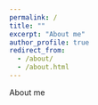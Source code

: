 ```yaml
---
permalink: /
title: ""
excerpt: "About me"
author_profile: true
redirect_from: 
  - /about/
  - /about.html
---
```


About me

